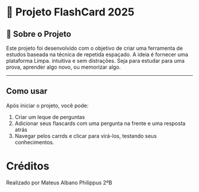 # 🧠 Projeto FlashCard 2025

## 🎯 Sobre o Projeto
Este projeto foi desenvolvido com o objetivo de criar uma ferramenta de estudos baseada na técnica de repetida espaçado.
A ideia é fornecer uma plataforma Limpa. intuitiva e sem distrações.
Seja para estudar para uma prova, aprender algo novo, ou memorizar algo.
___

## Como usar
Após iniciar o projeto, você pode:
1. Criar um leque de perguntas
2. Adicionar seus flascards com uma pergunta na frente e uma resposta atrás
3. Navegar pelos carrds e clicar para virá-los, testando seus conhecimentos.

# Créditos
Realizado por Mateus Albano Philippus 2ºB
